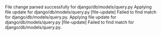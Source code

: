 File change parsed successfully for django/db/models/query.py
Applying file update for django/db/models/query.py
[file-update] Failed to find match for django/db/models/query.py.
Applying file update for django/db/models/query.py
[file-update] Failed to find match for django/db/models/query.py.
